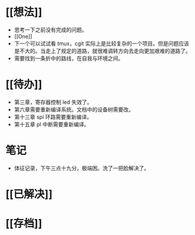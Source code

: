 # [[想法]]
- 思考一下之前没有完成的问题。
- [[One]]
- 下一个可以试试看 tmux，cgit 实际上是比较复杂的一个项目。但是问题应该是不大的。当走上了规定的道路，就很难调转方向去走向更加艰难的道路了。
- 需要找到一条折中的路线，在自我与环境之间。

# [[待办]]
- 第三章，寄存器控制 led 失效了。
- 第六章需要重新编译系统。文档中的设备树需要改。
- 第十三章 spi 环路需要重新编译。
- 第十五章 pl 中断需要重新编译。

# 笔记
- 体征记录，下午三点十九分，极端困。洗了一把脸解决了。

# [[已解决]]

# [[存档]]